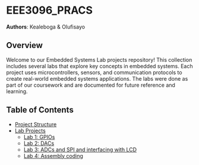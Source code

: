 # EEE3096_PRACS


**Authors**: Kealeboga & Olufisayo  

## Overview

Welcome to our Embedded Systems Lab projects repository! This collection includes several labs that explore key concepts in embedded systems. Each project uses microcontrollers, sensors, and communication protocols to create real-world embedded systems applications. The labs were done as part of our coursework and are documented for future reference and learning.

## Table of Contents

- [Project Structure](#project-structure)
- [Lab Projects](#lab-projects)
  - [Lab 1: GPIOs](#lab-1-getting-started)
  - [Lab 2: DACs](#lab-2-sensors-and-actuators)
  - [Lab 3: ADCs and SPI and interfacing with LCD](#lab-3-communication-protocols)
  - [Lab 4: Assembly coding](#lab-4-real-time-systems)
